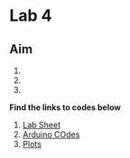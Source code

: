 Lab 4
========

Aim
--------

1.
2.
3.

**Find the links to codes below**
1. [Lab Sheet]()
2. [Arduino COdes]()
3. [Plots]()


